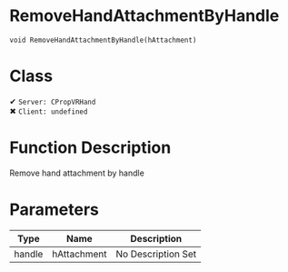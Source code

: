 # RemoveHandAttachmentByHandle
```
void RemoveHandAttachmentByHandle(hAttachment)
```
# Class
✔ `Server: CPropVRHand`  
✖ `Client: undefined`  

# Function Description
Remove hand attachment by handle
# Parameters
Type|Name|Description
--|--|--
handle|hAttachment|No Description Set

